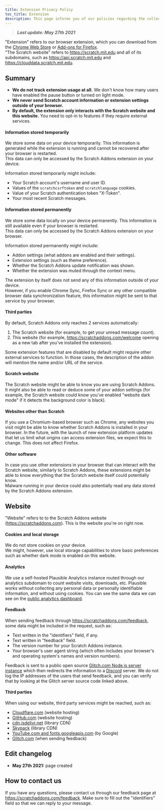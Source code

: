 ```yaml
---
title: Extension Privacy Policy
toc_title: Extension
description: This page informs you of our policies regarding the collection, use, and disclosure of personal data when using the Scratch Addons extension and the choices you have associated with that data.
---
```


> _**Last update: May 27th 2021**_

"Extension" refers to our browser extension, which you can download from the [Chrome Web Store](https://chrome.google.com/webstore/detail/fbeffbjdlemaoicjdapfpikkikjoneco) or [Add-ons for Firefox](https://addons.mozilla.org/firefox/addon/scratch-messaging-extension/).  
"The Scratch website" refers to <https://scratch.mit.edu> and all of its subdomains, such as <https://api.scratch.mit.edu> and <https://clouddata.scratch.mit.edu>.  

## Summary
- **We do not track extension usage at all.** We don't know how many users have enabled the pause button or turned on light mode.  
- **We never send Scratch account information or extension settings outside of your browser.**
- **By default, the extension only interacts with the Scratch website and this website.** You need to opt-in to features if they require external services.

#### Information stored temporarily
We store some data on your device temporarily. This information is generated while the extension is running and cannot be recovered after your browser is restarted.  
This data can only be accessed by the Scratch Addons extension on your device.

Information stored temporarily might include:

- Your Scratch account's username and user ID.
- Values of the `scratchcsrftoken` and `scratchlanguage` cookies.
- Value of your Scratch authentication token "X-Token".
- Your most recent Scratch messages.

#### Information stored permanently
We store some data locally on your device permanently. This information is still available even if your browser is restarted.  
This data can only be accessed by the Scratch Addons extension on your browser.

Information stored permanently might include:

- Addon settings (what addons are enabled and their settings).
- Extension settings (such as theme preference).
- Whether the Scratch Addons update notification was shown.
- Whether the extension was muted through the context menu.

The extension by itself does not send any of this information outside of your device.  
However, if you enable Chrome Sync, Firefox Sync or any other compatible browser data synchronization feature, this information might be sent to that service by your browser.

#### Third parties
By default, Scratch Addons only reaches 2 services automatically:
1. The Scratch website (for example, to get your unread message count).
2. This website (for example, <https://scratchaddons.com/welcome> opening as a new tab after you've installed the extension).

Some extension features that are disabled by default might require other external services to function. In those cases, the description of the addon will mention the name and/or URL of the service. 

#### Scratch website
The Scratch website might be able to know you are using Scratch Addons. It might also be able to read or deduce some of your addon settings (for example, the Scratch website could know you've enabled "website dark mode" if it detects the background color is black).

#### Websites other than Scratch
If you use a Chromium-based browser such as Chrome, any websites you visit might be able to know whether Scratch Addons is installed in your browser. In the future, with the launch of new extension platform updates that let us limit what origins can access extension files, we expect this to change. This does not affect Firefox.

#### Other software

In case you use other extensions in your browser that can interact with the Scratch website, similarly to Scratch Addons, these extensions might be able to know everything that the Scratch website itself could potentially know.  
Malware running in your device could also potentially read any data stored by the Scratch Addons extension.

## Website
"Website" refers to to the Scratch Addons website (<https://scratchaddons.com>). This is the website you're on right now.

#### Cookies and local storage
We do not store cookies on your device.  
We might, however, use local storage capabilities to store basic preferences such as whether dark mode is enabled on this website.

#### Analytics
We use a self-hosted Plausible Analytics instance routed through our analytics subdomain to count website visits, downloads, etc. Plausible works without collecting any personal data or personally identifiable information, and without using cookies. You can see the same data we can see on the [public analytics dashboard](https://analytics.scratchaddons.com).

#### Feedback
When sending feedback through <https://scratchaddons.com/feedback>, some data might be included in the request, such as:

- Text written in the "identifiers" field, if any.
- Text written in "feedback" field.
- The version number for your Scratch Addons instance.
- Your browser's user agent string (which often includes your browser's and operating system's names and version numbers).

Feedback is sent to a public open source [Glitch.com Node.js server instance](https://glitch.com/edit/#!/scratchaddons-feedback) which then redirects the information to a [Discord](https://discord.com) server. We do not log the IP addresses of the users that send feedback, and you can verify that by looking at the Glitch server source code linked above.

#### Third parties
When using our website, third party services might be reached, such as:
- [Cloudflare.com](https://www.cloudflare.com/privacypolicy/) (website hosting)
- [GitHub.com](https://docs.github.com/en/github/site-policy/github-privacy-statement) (website hosting)
- [cdn.jsdelivr.net](https://www.jsdelivr.com/terms/privacy-policy-jsdelivr-net) (library CDN)
- [Skypack](https://www.skypack.dev/legal/privacy-policy) (library CDN)
- [YouTube.com and fonts.googleapis.com](https://policies.google.com/privacy) (by Google)
- [Glitch.com](https://glitch.com/legal/privacy) (when sending feedback)

## Edit changelog

- **May 27th 2021:** page created

## How to contact us

If you have any questions, please contact us through our feedback page at <https://scratchaddons.com/feedback>. Make sure to fill out the "identifiers" field so that we can reply to your message.